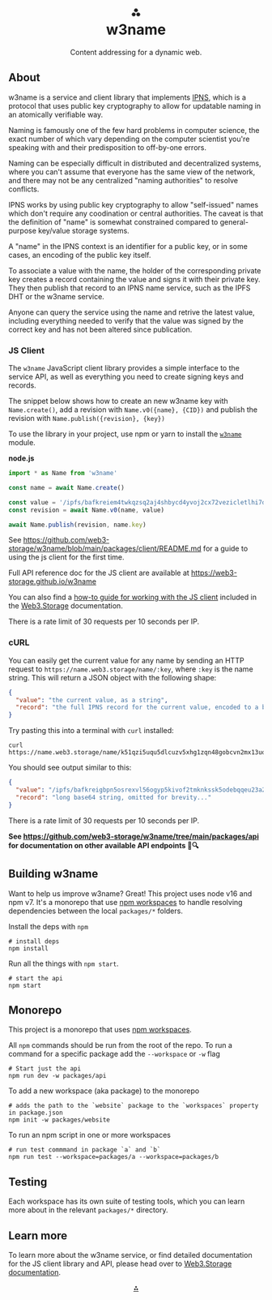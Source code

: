 <h1 align="center">⁂<br/>w3name</h1>
<p align="center">Content addressing for a dynamic web.</p>

## About

w3name is a service and client library that implements [IPNS](https://docs.ipfs.io/concepts/ipns/), which is a protocol that uses public key cryptography to allow for updatable naming in an atomically verifiable way. 

Naming is famously one of the few hard problems in computer science, the exact number of which vary depending on the computer scientist you're speaking with and their predisposition to off-by-one errors.

Naming can be especially difficult in distributed and decentralized systems, where you can't assume that everyone has the same view of the network, and there may not be any centralized "naming authorities" to resolve conflicts.

IPNS works by using public key cryptography to allow "self-issued" names which don't require any coodination or central authorities. The caveat is that the definition of "name" is somewhat constrained compared to general-purpose key/value storage systems. 

A "name" in the IPNS context is an identifier for a public key, or in some cases, an encoding of the public key itself. 

To associate a value with the name, the holder of the corresponding private key creates a record containing the value and signs it with their private key. They then publish that record to an IPNS name service, such as the IPFS DHT or the w3name service.

Anyone can query the service using the name and retrive the latest value, including everything needed to verify that the value was signed by the correct key and has not been altered since publication.

<!-- TODO: include website readme once it has some content -->

### JS Client

The `w3name` JavaScript client library provides a simple interface to the service API, as well as everything you need to create signing keys and records.

The snippet below shows how to create an new w3name key with `Name.create()`, add a revision with `Name.v0({name}, {CID})` and publish the revision with `Name.publish({revision}, {key})`

To use the library in your project, use npm or yarn to install the [`w3name`](https://www.npmjs.com/package/w3name) module.

**node.js**
```js
import * as Name from 'w3name'

const name = await Name.create()

const value = '/ipfs/bafkreiem4twkqzsq2aj4shbycd4yvoj2cx72vezicletlhi7dijjciqpui'
const revision = await Name.v0(name, value)

await Name.publish(revision, name.key)
```

See https://github.com/web3-storage/w3name/blob/main/packages/client/README.md for a guide to using the js client for the first time.

Full API reference doc for the JS client are available at https://web3-storage.github.io/w3name

You can also find a [how-to guide for working with the JS client](https://web3.storage/docs/how-tos/w3name/) included in the [Web3.Storage](https://web3.storage) documentation.

There is a rate limit of 30 requests per 10 seconds per IP.

### cURL

You can easily get the current value for any name by sending an HTTP request to `https://name.web3.storage/name/:key`, where `:key` is the name string. This will return a JSON object with the following shape:

```json
{
  "value": "the current value, as a string",
  "record": "the full IPNS record for the current value, encoded to a binary form and base64pad encoded"
}
```

Try pasting this into a terminal with `curl` installed:

```shell
curl https://name.web3.storage/name/k51qzi5uqu5dlcuzv5xhg1zqn48gobcvn2mx13uoig7zfj8rz6zvqdxsugka9z
```

You should see output similar to this:

```json
{
  "value": "/ipfs/bafkreigbpn5osrexvl56ogyp5kivof2tmknkssk5odebqqeu23a22bcntu",
  "record": "long base64 string, omitted for brevity..."
}
```

There is a rate limit of 30 requests per 10 seconds per IP.

**See https://github.com/web3-storage/w3name/tree/main/packages/api for documentation on other available API endpoints 📖🔍**

<!-- TODO: add link to swagger api docs once published -->

## Building w3name

Want to help us improve w3name? Great! This project uses node v16 and npm v7. It's a monorepo that use [npm workspaces](https://docs.npmjs.com/cli/v7/using-npm/workspaces) to handle resolving dependencies between the local `packages/*` folders.

Install the deps with `npm`

```console
# install deps
npm install
```

Run all the things with `npm start`.

```console
# start the api
npm start
```

## Monorepo

This project is a monorepo that uses [npm workspaces](https://docs.npmjs.com/cli/v7/using-npm/workspaces).

All `npm` commands should be run from the root of the repo. To run a command for a specific package add the `--workspace` or `-w` flag

```console
# Start just the api
npm run dev -w packages/api
```

To add a new workspace (aka package) to the monorepo

```console
# adds the path to the `website` package to the `workspaces` property in package.json
npm init -w packages/website
```

To run an npm script in one or more workspaces

```console
# run test commmand in package `a` and `b`
npm run test --workspace=packages/a --workspace=packages/b
```

## Testing

Each workspace has its own suite of testing tools, which you can learn more about in the relevant `packages/*` directory.

## Learn more

To learn more about the w3name service, or find detailed documentation for the JS client library and API, please head over to [Web3.Storage documentation](https://web3.storage/docs/how-tos/w3name/).


<p align="center">
  <a href="https://web3.storage/products/w3name/">⁂</a>
</p>
